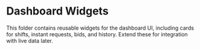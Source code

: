 # Dashboard Widgets

This folder contains reusable widgets for the dashboard UI, including cards for shifts, instant requests, bids, and history. Extend these for integration with live data later.
